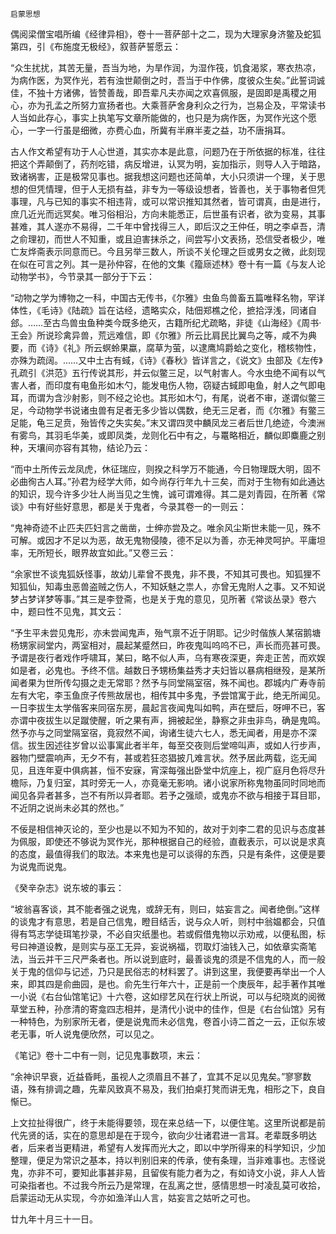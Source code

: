     启蒙思想 

   偶阅梁僧宝唱所编《经律异相》，卷十一菩萨部十之二，现为大理家身济鳖及蛇狐第四，引《布施度无极经》，叙菩萨誓愿云：

   “众生扰扰，其苦无量，吾当为地，为旱作润，为湿作筏，饥食渴浆，寒衣热凉，为病作医，为冥作光，若有浊世颠倒之时，吾当于中作佛，度彼众生矣。”此誓词诚佳，不独十方诸佛，皆赞善哉，即吾辈凡夫亦闻之欢喜佩服，是固即是禹稷之用心，亦为孔孟之所努力宣扬者也。大乘菩萨舍身利众之行为，岂易企及，平常读书人当如此存心，事实上执笔写文章所能做的，也只是为病作医，为冥作光这个愿心，一字一行虽是细微，亦费心血，所冀有半麻半麦之益，功不唐捐耳。

   古人作文希望有功于人心世道，其实亦本是此意，问题乃在于所依据的标准，往往把这个弄颠倒了，药剂吃错，病反增进，认冥为明，妄加指示，则导人入于暗路，致诸祸害，正是极常见事也。据我想这问题也还简单，大小只须讲一个理，关于思想的但凭情理，但于人无损有益，非专为一等级设想者，皆善也，关于事物者但凭事理，凡与已知的事实不相违背，或可以常识推知其然者，皆可谓真，由是进行，庶几近光而远冥矣。唯习俗相沿，方向未能悉正，后世虽有识者，欲为变易，其事甚难，其人遂亦不易得，二千年中曾找得三人，即后汉之王仲任，明之李卓吾，清之俞理初，而世人不知重，或且迫害抹杀之，间尝写小文表扬，恐信受者极少，唯亡友烨斋表示同意而已。今且另举三数人，所谈不关伦理之巨或男女之微，此刻现在似在可言之列。其一是孙仲容，在他的文集《籀庼述林》卷十有一篇《与友人论动物学书》，今节录其一部分于下云：

   “动物之学为博物之一科，中国古无传书，《尔雅》虫鱼鸟兽畜五篇唯释名物，罕详体性，《毛诗》《陆疏》旨在诂经，遗略实众，陆佃郑樵之伦，摭拾浮浅，同诸自郐。……至古鸟兽虫鱼种类今既多绝灭，古籍所纪尤疏略，非徒《山海经》《周书·王会》所说珍禽异兽，荒远难信，即《尔雅》所云比肩民比翼鸟之等，咸不为典要，而《诗》《礼》所云螟蛉果蠃，腐草为萤，以逮鹰鸠爵蛤之变化，稽核物性，亦殊为疏阔。……又中土古有蜮，《诗》《春秋》皆详言之，《说文》虫部及《左传》孔疏引《洪范》五行传说其形，并云似鳖三足，以气射害人。今水虫绝不闻有以气害人者，而印度有电鱼形如木勺，能发电伤人物，窃疑古蜮即电鱼，射人之气即电耳，而谓为含沙射影，则不经之论也。其形如木勺，有尾，说者不审，遂谓似鳖三足，今动物学书说诸虫兽有足者无多少皆以偶数，绝无三足者，而《尔雅》有鳖三足能，龟三足贲，殆皆传之失实矣。”末又谓四灵中麟凤龙三者后世几绝迹，今澳洲有雾鸟，其羽毛华美，或即凤类，龙则化石中有之，与鼍略相近，麟似即麋鹿之别种，天壤间亦容有其物，结论乃云：

   “而中土所传云龙凤虎，休征瑞应，则揆之科学万不能通，今日物理既大明，固不必曲徇古人耳。”孙君为经学大师，如今尚存行年九十三矣，而对于生物有如此通达的知识，现今许多少壮人尚当见之生愧，诚可谓难得。其二是刘青园，在所著《常谈》中有好些好意思，都是关于鬼者，今录其卷一的一则云：

   “鬼神奇迹不止匹夫匹妇言之凿凿，士绅亦尝及之。唯余风尘斯世未能一见，殊不可解。或因才不足以为恶，故无鬼物侵陵，德不足以为善，亦无神灵呵护。平庸坦率，无所短长，眼界故宜如此。”又卷三云：

   “余家世不谈鬼狐妖怪事，故幼儿辈曾不畏鬼，非不畏，不知其可畏也。知狐狸不知狐仙，知毒虫恶兽盗贼之伤人，不知妖魅之祟人，亦曾无鬼附人之事。又不知说梦占梦详梦等事。”其三是李登斋，也是关于鬼的意见，见所著《常谈丛录》卷六中，题曰性不见鬼，其文云：

   “予生平未尝见鬼形，亦未尝闻鬼声，殆气禀不近于阴耶。记少时偕族人某宿鹅塘杨甥家祠堂内，两室相对，晨起某蹙然曰，昨夜鬼叫呜呜不已，声长而亮甚可畏。予谓是夜行者戏作呼啸耳，某曰，略不似人声，乌有寒夜深更，奔走正苦，而欢娱如是者，必鬼也。予终不信。越数日予甥杨集益秀才夫妇皆以暴病相继殁，是某所闻者果为世所传勾摄之走无常耶？然予与同堂隔室宿，殊不闻也。郡城内广寿寺前左有大宅，李玉鱼庶子传熊故居也，相传其中多鬼，予尝馆寓于此，绝无所闻见。一日李拔生太学偕客来同宿东房，晨起言夜闻鬼叫如鸭，声在壁后，呀呷不已，客亦谓中夜拔生以足蹴使醒，听之果有声，拥被起坐，静察之非虫非鸟，确是鬼鸣。然予亦与之同堂隔室宿，竟寂然不闻，询诸生徒六七人，悉无闻者，用是亦不深信。拔生因述往岁曾以讼事寓此者半年，每至交夜则后堂啼叫声，或如人行步声，器物门壁震响声，无夕不有，甚或若狂恣猖披几难言状。然予居此两载，迄无闻见，且连年夏中俱病甚，恒不安寐，宵深每强出卧堂中炕座上，视广庭月色将尽升檐际，乃复归室，其时旁无一人，亦竟毫无影响。诸小说家所称鬼物虽同时同地而闻见各异者甚多，岂不有所以异者耶。若予之强顽，或鬼亦不欲与相接于耳目耶，不近阴之说尚未必其的然也。”

   不佞是相信神灭论的，至少也是以不知为不知的，故对于刘李二君的见识与态度甚为佩服，即使还不够说为冥作光，那种根据自己的经验，直截表示，可以说是求真的态度，最值得我们的取法。本来鬼也是可以谈得的东西，只是有条件，这便是要为说鬼而说鬼。

   《癸辛杂志》说东坡的事云：

   “坡翁喜客谈，其不能者强之说鬼，或辞无有，则曰，姑妄言之。闻者绝倒。”这样的谈鬼才有意思，若是自己信鬼，瞪目结舌，说与众人听，则村中翁媪都会，只值得有笃志学徒珥笔抄录，不必自灾纸墨也。若或假借鬼物以示劝戒，以便私图，标号曰神道设教，是则实与巫工无异，妄说祸福，罚取灯油钱入己，如依章实斋笔法，当云并干三尺严条者也。所以说到底时，最善谈鬼的须是不信鬼的人，而一般关于鬼的信仰与记述，乃只是民俗志的材料罢了。讲到这里，我便要再举出一个人来，即其四是俞曲园，是也。俞先生行年六十，正是前一个庚辰年，起手著作其唯一小说《右台仙馆笔记》十六卷，这如缪艺风在行状上所说，可以与纪晓岚的阅微草堂五种，孙彦清的寄龛四志相并，是清代小说中的佳作，但是《右台仙馆》另有一种特色，为别家所无者，便是说鬼而未必信鬼，卷首小诗二首之一云，正似东坡老无事，听人说鬼便欣然，可以见之。

   《笔记》卷十二中有一则，记见鬼事数项，末云：

   “余神识早衰，近益昏眊，虽视人之须眉且不甚了，宜其不足以见鬼矣。”寥寥数语，殊有排调之趣，先辈风致真不易及，我们拍桌打凳而讲无鬼，相形之下，良自惭已。

   上文拉扯得很广，终于未能得要领，现在来总结一下，以便住笔。这里所说都是前代先贤的话，实在的意思却是在于现今，欲向少壮诸君进一言耳。老辈既多明达者，后来者当更精进，希望有人发挥而光大之，即以中学所得来的科学知识，少加整理，便足为常识之基本，持以判别旧来的传承，使有条理，当非难事也。志怪说鬼，亦非不可，要知此事甚非易，且留俟有能力者为之，有如诗文小说，非人人皆可染指者也。不过我今所云乃是常理，在乱离之世，感情思想一时凌乱莫可收拾，启蒙运动无从实现，今亦如渔洋山人言，姑妄言之姑听之可也。

   廿九年十月三十一日。

